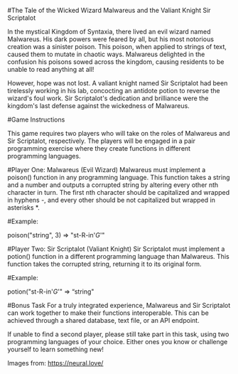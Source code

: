 #The Tale of the Wicked Wizard Malwareus and the Valiant Knight Sir Scriptalot

In the mystical Kingdom of Syntaxia, there lived an evil wizard named Malwareus. His dark powers were feared by all, but his most notorious creation was a sinister poison. This poison, when applied to strings of text, caused them to mutate in chaotic ways. Malwareus delighted in the confusion his poisons sowed across the kingdom, causing residents to be unable to read anything at all!

However, hope was not lost. A valiant knight named Sir Scriptalot had been tirelessly working in his lab, concocting an antidote potion to reverse the wizard's foul work. Sir Scriptalot's dedication and brilliance were the kingdom's last defense against the wickedness of Malwareus.

#Game Instructions 

This game requires two players who will take on the roles of Malwareus and Sir Scriptalot, respectively. The players will be engaged in a pair programming exercise where they create functions in different programming languages.

#Player One: 
Malwareus (Evil Wizard) 
Malwareus must implement a poison() function in any programming language. This function takes a string and a number and outputs a corrupted string by altering every other nth character in turn. The first nth character should be capitalized and wrapped in hyphens -, and every other should be not capitalized but wrapped in asterisks *.

#Example:

poison("string", 3) => "st-R-in'*G*'"

#Player Two: Sir Scriptalot (Valiant Knight) 
Sir Scriptalot must implement a potion() function in a different programming language than Malwareus. This function takes the corrupted string, returning it to its original form.

#Example:

potion("st-R-in'*G*'" => “string"

#Bonus Task 
For a truly integrated experience, Malwareus and Sir Scriptalot can work together to make their functions interoperable. This can be achieved through a shared database, text file, or an API endpoint.

If unable to find a second player, please still take part in this task, using two programming languages of your choice. Either ones you know or challenge yourself to learn something new!

Images from: https://neural.love/
